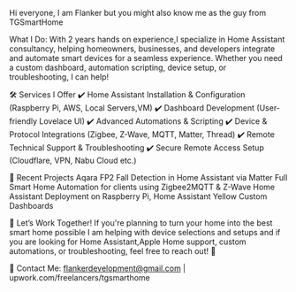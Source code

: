 Hi everyone, I am Flanker but you might also know me as the guy from TGSmartHome

What I Do:
With 2 years hands on experience,I specialize in Home Assistant consultancy, helping homeowners, businesses, and developers integrate and automate smart devices for a seamless experience. Whether you need a custom dashboard, automation scripting, device setup, or troubleshooting, I can help!

🛠 Services I Offer
✔ Home Assistant Installation & Configuration (Raspberry Pi, AWS, Local Servers,VM)
✔ Dashboard Development (User-friendly Lovelace UI)
✔ Advanced Automations & Scripting
✔ Device & Protocol Integrations (Zigbee, Z-Wave, MQTT, Matter, Thread)
✔ Remote Technical Support & Troubleshooting
✔ Secure Remote Access Setup (Cloudflare, VPN, Nabu Cloud etc.)

🔧 Recent Projects
Aqara FP2 Fall Detection in Home Assistant via Matter
Full Smart Home Automation for clients using Zigbee2MQTT & Z-Wave
Home Assistant Deployment on Raspberry Pi, Home Assistant Yellow
Custom Dashboards

📢 Let’s Work Together!
If you're  planning to turn your home into the best smart home possible I am helping with device selections and setups and if you are looking for Home Assistant,Apple Home support, custom automations, or troubleshooting, feel free to reach out! 🚀

📩 Contact Me: flankerdevelopment@gmail.com | upwork.com/freelancers/tgsmarthome
